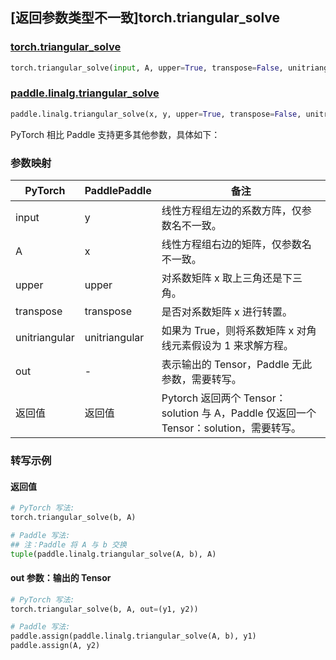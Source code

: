 ## [返回参数类型不一致]torch.triangular_solve

### [torch.triangular_solve](https://pytorch.org/docs/stable/generated/torch.triangular_solve.html#torch.triangular_solve)

```python
torch.triangular_solve(input, A, upper=True, transpose=False, unitriangular=False, *, out=None)
```

### [paddle.linalg.triangular_solve](https://www.paddlepaddle.org.cn/documentation/docs/zh/develop/api/paddle/linalg/triangular_solve_cn.html)

```python
paddle.linalg.triangular_solve(x, y, upper=True, transpose=False, unitriangular=False, name=None)
```

PyTorch 相比 Paddle 支持更多其他参数，具体如下：

### 参数映射

| PyTorch       | PaddlePaddle  | 备注                                                        |
| ------------- | ------------- | ----------------------------------------------------------- |
| input         | y             | 线性方程组左边的系数方阵，仅参数名不一致。                  |
| A             | x             | 线性方程组右边的矩阵，仅参数名不一致。                      |
| upper         | upper         | 对系数矩阵 x 取上三角还是下三角。                           |
| transpose     | transpose     | 是否对系数矩阵 x 进行转置。                                 |
| unitriangular | unitriangular | 如果为 True，则将系数矩阵 x 对角线元素假设为 1 来求解方程。 |
| out           | -             | 表示输出的 Tensor，Paddle 无此参数，需要转写。          |
| 返回值         | 返回值         | Pytorch 返回两个 Tensor：solution 与 A，Paddle 仅返回一个 Tensor：solution，需要转写。          |

### 转写示例
#### 返回值
```python
# PyTorch 写法:
torch.triangular_solve(b, A)

# Paddle 写法:
## 注：Paddle 将 A 与 b 交换
tuple(paddle.linalg.triangular_solve(A, b), A)
```

#### out 参数：输出的 Tensor
```python
# PyTorch 写法:
torch.triangular_solve(b, A, out=(y1, y2))

# Paddle 写法:
paddle.assign(paddle.linalg.triangular_solve(A, b), y1)
paddle.assign(A, y2)
```

